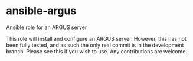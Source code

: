 # ansible-argus
Ansible role for an ARGUS server

This role will install and configure an ARGUS server.  However, this has not been fully tested, and as such the only real commit is in the development branch.  Please see this if you wish to use.  Any contributions are welcome.
